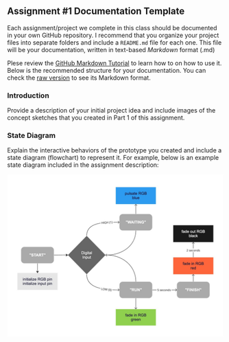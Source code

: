 ## Assignment #1 Documentation Template  
  
Each assignment/project we complete in this class should be documented in your own 
GitHub repository.  I recommend that you organize your project files into 
separate folders and include a `README.md` file for each one.  This file will be 
your documentation, written in text-based *Markdown* format (.md)  
  
Plese review the [GitHub Markdown Tutorial](https://docs.github.com/en/get-started/writing-on-github/getting-started-with-writing-and-formatting-on-github/basic-writing-and-formatting-syntax) 
to learn how to on how to use it. Below is the recommended structure for your documentation. 
You can check the [raw version](../assignment01/raw/refs/heads/main/assignment01/README.md) 
to see its Markdown format.  

### Introduction

Provide a description of your initial project idea and include images of 
the concept sketches that you created in Part 1 of this assignment.  

### State Diagram

Explain the interactive behaviors of the prototype you created and include a 
state diagram (flowchart) to represent it.  For example, below is an example 
state diagram included in the assignment description:  

![state diagram example](state-diagram-example.jpg)